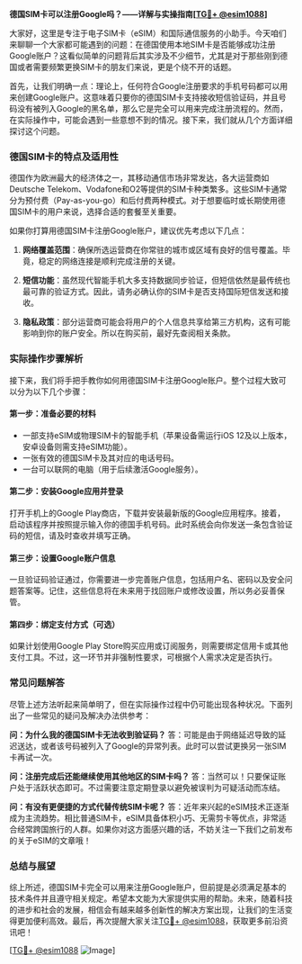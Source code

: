 **德国SIM卡可以注册Google吗？——详解与实操指南[[TG💪+ @esim1088](https://t.me/s/esim1088)]**

大家好，这里是专注于电子SIM卡（eSIM）和国际通信服务的小助手。今天咱们来聊聊一个大家都可能遇到的问题：在德国使用本地SIM卡是否能够成功注册Google账户？这看似简单的问题背后其实涉及不少细节，尤其是对于那些刚到德国或者需要频繁更换SIM卡的朋友们来说，更是个绕不开的话题。

首先，让我们明确一点：理论上，任何符合Google注册要求的手机号码都可以用来创建Google账户。这意味着只要你的德国SIM卡支持接收短信验证码，并且号码没有被列入Google的黑名单，那么它是完全可以用来完成注册流程的。然而，在实际操作中，可能会遇到一些意想不到的情况。接下来，我们就从几个方面详细探讨这个问题。

### 德国SIM卡的特点及适用性

德国作为欧洲最大的经济体之一，其移动通信市场非常发达，各大运营商如Deutsche Telekom、Vodafone和O2等提供的SIM卡种类繁多。这些SIM卡通常分为预付费（Pay-as-you-go）和后付费两种模式。对于想要临时或长期使用德国SIM卡的用户来说，选择合适的套餐至关重要。

如果你打算用德国SIM卡注册Google账户，建议优先考虑以下几点：

1. **网络覆盖范围**：确保所选运营商在你常驻的城市或区域有良好的信号覆盖。毕竟，稳定的网络连接是顺利完成注册的关键。
   
2. **短信功能**：虽然现代智能手机大多支持数据同步验证，但短信依然是最传统也最可靠的验证方式。因此，请务必确认你的SIM卡是否支持国际短信发送和接收。

3. **隐私政策**：部分运营商可能会将用户的个人信息共享给第三方机构，这有可能影响到你的账户安全。所以在购买前，最好先查阅相关条款。

### 实际操作步骤解析

接下来，我们将手把手教你如何用德国SIM卡注册Google账户。整个过程大致可以分为以下几个步骤：

#### 第一步：准备必要的材料
- 一部支持eSIM或物理SIM卡的智能手机（苹果设备需运行iOS 12及以上版本，安卓设备则需支持eSIM功能）。
- 一张有效的德国SIM卡及其对应的电话号码。
- 一台可以联网的电脑（用于后续激活Google服务）。

#### 第二步：安装Google应用并登录
打开手机上的Google Play商店，下载并安装最新版的Google应用程序。接着，启动该程序并按照提示输入你的德国手机号码。此时系统会向你发送一条包含验证码的短信，请及时查收并填写正确。

#### 第三步：设置Google账户信息
一旦验证码验证通过，你需要进一步完善账户信息，包括用户名、密码以及安全问题答案等。记住，这些信息将在未来用于找回账户或修改设置，所以务必妥善保管。

#### 第四步：绑定支付方式（可选）
如果计划使用Google Play Store购买应用或订阅服务，则需要绑定信用卡或其他支付工具。不过，这一环节并非强制性要求，可根据个人需求决定是否执行。

### 常见问题解答

尽管上述方法听起来简单明了，但在实际操作过程中仍可能出现各种状况。下面列出了一些常见的疑问及解决办法供参考：

**问：为什么我的德国SIM卡无法收到验证码？**
答：可能是由于网络延迟导致的延迟送达，或者该号码被列入了Google的异常列表。此时可以尝试更换另一张SIM卡再试一次。

**问：注册完成后还能继续使用其他地区的SIM卡吗？**
答：当然可以！只要保证账户处于活跃状态即可。不过需要注意定期登录以避免被误判为可疑活动而冻结。

**问：有没有更便捷的方式代替传统SIM卡呢？**
答：近年来兴起的eSIM技术正逐渐成为主流趋势。相比普通SIM卡，eSIM具备体积小巧、无需剪卡等优点，非常适合经常跨国旅行的人群。如果你对这方面感兴趣的话，不妨关注一下我们之前发布的关于eSIM的文章哦！

### 总结与展望

综上所述，德国SIM卡完全可以用来注册Google账户，但前提是必须满足基本的技术条件并且遵守相关规定。希望本文能为大家提供实用的帮助。未来，随着科技的进步和社会的发展，相信会有越来越多创新性的解决方案出现，让我们的生活变得更加便利高效。最后，再次提醒大家关注[TG💪+ @esim1088](https://t.me/s/esim1088)，获取更多前沿资讯吧！

[[TG💪+ @esim1088](https://t.me/s/esim1088) ![Image](https://i.postimg.cc/4NQfJmqS/Snipaste-2025-05-13-00-14-12.png)]